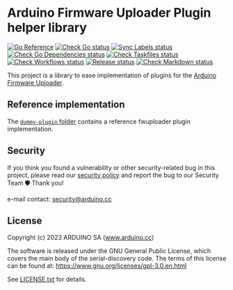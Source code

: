 # Arduino Firmware Uploader Plugin helper library

<!-- NOTE: update the pkg.go.dev badge URL on each major release -->

[![Go Reference](https://pkg.go.dev/badge/github.com/arduino/fwuploader-plugin-helper.svg)](https://pkg.go.dev/github.com/arduino/fwuploader-plugin-helper)
[![Check Go status](https://github.com/arduino/fwuploader-plugin-helper/actions/workflows/check-go-task.yml/badge.svg)](https://github.com/arduino/fwuploader-plugin-helper/actions/workflows/check-go-task.yml)
[![Sync Labels status](https://github.com/arduino/fwuploader-plugin-helper/actions/workflows/sync-labels.yml/badge.svg)](https://github.com/arduino/fwuploader-plugin-helper/actions/workflows/sync-labels.yml)
[![Check Go Dependencies status](https://github.com/arduino/fwuploader-plugin-helper/actions/workflows/check-go-dependencies-task.yml/badge.svg)](https://github.com/arduino/fwuploader-plugin-helper/actions/workflows/check-go-dependencies-task.yml)
[![Check Taskfiles status](https://github.com/arduino/fwuploader-plugin-helper/actions/workflows/check-taskfiles.yml/badge.svg)](https://github.com/arduino/fwuploader-plugin-helper/actions/workflows/check-taskfiles.yml)
[![Check Workflows status](https://github.com/arduino/fwuploader-plugin-helper/actions/workflows/check-workflows-task.yml/badge.svg)](https://github.com/arduino/fwuploader-plugin-helper/actions/workflows/check-workflows-task.yml)
[![Release status](https://github.com/arduino/fwuploader-plugin-helper/actions/workflows/release-tag.yml/badge.svg)](https://github.com/arduino/fwuploader-plugin-helper/actions/workflows/release-tag.yml)
[![Check Markdown status](https://github.com/arduino/fwuploader-plugin-helper/actions/workflows/check-markdown-task.yml/badge.svg)](https://github.com/arduino/fwuploader-plugin-helper/actions/workflows/check-markdown-task.yml)

<!--[![Test Go status](https://github.com/arduino/fwuploader-plugin-helper/actions/workflows/test-go-task.yml/badge.svg)](https://github.com/arduino/fwuploader-plugin-helper/actions/workflows/test-go-task.yml)-->
<!--[![Codecov](https://codecov.io/gh/arduino/fwuploader-plugin-helper/branch/main/graph/badge.svg)](https://codecov.io/gh/arduino/fwuploader-plugin-helper)-->

This project is a library to ease implementation of plugins for the [Arduino Firmware Uploader](https://github.com/arduino/arduino-fwuploader).

## Reference implementation

The [`dummy-plugin` folder](dummy-plugin) contains a reference fwuploader plugin implementation.

## Security

If you think you found a vulnerability or other security-related bug in this project, please read our
[security policy](https://github.com/arduino/fwuploader-plugin-helper/security/policy) and report the bug to our Security Team 🛡️
Thank you!

e-mail contact: security@arduino.cc

## License

Copyright (c) 2023 ARDUINO SA (www.arduino.cc)

The software is released under the GNU General Public License, which covers the main body
of the serial-discovery code. The terms of this license can be found at:
https://www.gnu.org/licenses/gpl-3.0.en.html

See [LICENSE.txt](https://github.com/arduino/fwuploader-plugin-helper/blob/master/LICENSE.txt) for details.
